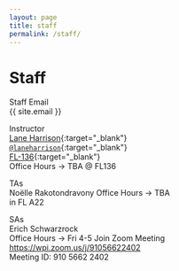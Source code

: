 ```yaml
---
layout: page
title: staff
permalink: /staff/
---
```


# Staff
Staff Email  
{{ site.email }}

Instructor  
[Lane Harrison](http://web.cs.wpi.edu/~ltharrison/){:target="_blank"}  
[`@laneharrison`](http://twitter.com/laneharrison/){:target="_blank"}  
[FL-136](http://myatlascms.com/map/?id=609&mrkIid=105239){:target="_blank"}  
Office Hours -> TBA @ FL136

TAs   
Noëlle Rakotondravony
Office Hours -> TBA   
in FL A22

SAs  
Erich Schwarzrock   
Office Hours -> Fri 4-5 
Join Zoom Meeting   
https://wpi.zoom.us/j/91056622402   
Meeting ID: 910 5662 2402


